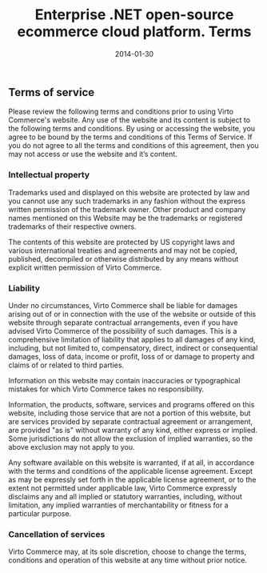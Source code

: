﻿---
title: Enterprise .NET open-source ecommerce cloud platform. Terms
description: Enterprise .NET open-source ecommerce cloud platform. Terms
date: 2014-01-30
permalink: terms
tags : 
- terms
- commerce
---
<article role="main" class="main">
	<div class="for-business __responsive">
		<h1 class="head-title">Terms of service</h1>
		<p class="text">
			Please review the following terms and conditions prior to using Virto Commerce's website. Any use of the website and its content is subject to the following terms and conditions. By using or accessing the website, you agree to be bound by the terms and conditions of this Terms of Service. If you do not agree to all the terms and conditions of this agreement, then you may not access or use the website and it’s content.  
		</p>
		<h3 class="title">
			Intellectual property
		</h3>
		<p class="text">
			Trademarks used and displayed on this website are protected by law and you cannot use any such trademarks in any fashion without the express written permission of the trademark owner. Other product and company names mentioned on this Website may be the trademarks or registered trademarks of their respective owners.
		</p>
		<p class="text">
			The contents of this website are protected by US copyright laws and various international treaties and agreements and may not be copied, published, decompiled or otherwise distributed by any means without explicit written permission of Virto Commerce.
		</p>
		<h3 class="title">
			Liability
		</h3>
		<p class="text">
			Under no circumstances, Virto Commerce shall be liable for damages arising out of or in connection with the use of the website or outside of this website through separate contractual arrangements, even if you have advised Virto Commerce of the possibility of such damages. This is a comprehensive limitation of liability that applies to all damages of any kind, including, but not limited to, compensatory, direct, indirect or consequential damages, loss of data, income or profit, loss of or damage to property and claims of or related to third parties. 
		</p>
		<p class="text">
			Information on this website may contain inaccuracies or typographical mistakes for which Virto Commerce takes no responsibility.
		</p>
		<p class="text">
			Information, the products, software, services and programs offered on this website, including those service that are not a portion of this website, but are services provided by separate contractual agreement or arrangement, are provided "as is" without warranty of any kind, either express or implied. Some jurisdictions do not allow the exclusion of implied warranties, so the above exclusion may not apply to you.
		</p>
		<p class="text">
			Any software available on this website is warranted, if at all, in accordance with the terms and conditions of the applicable license agreement. Except as may be expressly set forth in the applicable license agreement, or to the extent not permitted under applicable law, Virto Commerce expressly disclaims any and all implied or statutory warranties, including, without limitation, any implied warranties of merchantability or fitness for a particular purpose.
		</p>
		<h3 class="title">
			Cancellation of services
		</h3>
		<p class="text">
			Virto Commerce may, at its sole discretion, choose to change the terms, conditions and operation of this website at any time without prior notice.
		</p>
	</div>
</article>